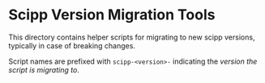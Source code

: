 # Scipp Version Migration Tools

This directory contains helper scripts for migrating to new scipp versions, typically in case of breaking changes.

Script names are prefixed with `scipp-<version>-` indicating the *version the script is migrating to*.
